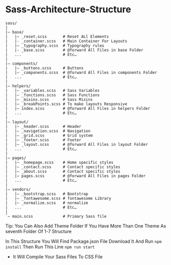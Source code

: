 # Sass-Architecture-Structure

```
sass/
|
|– base/
|   |– _reset.scss       # Reset ALl Elements
|   |- _container.scss   # Main Container For Layouts
|   |– _typography.scss  # Typography rules
|   |- _base.scss        # @forward All Files in base Folder
|   ...                  # Etc…
|
|– components/
|   |– _buttons.scss     # Buttons
|   |– _components.scss  # @forward All Files in components Folder
|   ...                  # Etc…
|
|– helpers/
|   |– _variables.scss   # Sass Variables
|   |– _functions.scss   # Sass Functions
|   |– _mixins.scss      # Sass Mixins
|   |– _breakPoints.scss # To make layouts Responsive
|   |– index.scss        # @forward All Files in helpers Folder
|   ...                  # Etc…
|
|– layout/
|   |– _header.scss      # Header
|   |– _navigation.scss  # Navigation
|   |– _grid.scss        # Grid system
|   |– _footer.scss      # Footer
|   |– _layout.scss      # @forward All Files in layout Folder
|   ...                  # Etc…
|
|– pages/
|   |– _homepage.scss    # Home specific styles
|   |– _contact.scss     # Contact specific styles
|   |– _about.scss       # Contact specific styles
|   |– pages.scss        # @forward All Files in pages Folder
|   ...                  # Etc…
|
|– vendors/
|   |– _bootstrap.scss   # Bootstrap
|   |– _fontawesome.scss # fontawesome Library
|   |– _normalize.scss   # normalize
|   ...                  # Etc…
|
`– main.scss             # Primary Sass file
```

Tip: You Can Also Add Theme Folder If You Have More Than One Theme As seventh Folder Of 1-7 Structure  

In This Structure You Will Find Package.json File Download It And Run 
``` npm install ```
Then Run This Line 
``` npm run start ```

- It Will Compile Your Sass Files To CSS File 
